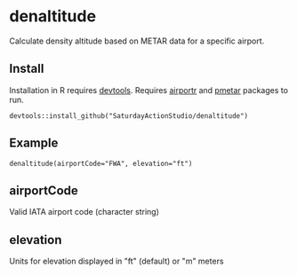 # denaltitude
Calculate density altitude based on METAR data for a specific airport.

## Install
Installation in R requires <a href="https://cran.r-project.org/package=devtools">devtools</a>. Requires <a href="https://cran.r-project.org/package=airportr">airportr</a> and <a href="https://cran.r-project.org/package=pmetar">pmetar</a> packages to run.
```
devtools::install_github("SaturdayActionStudio/denaltitude")
```

## Example
```
denaltitude(airportCode="FWA", elevation="ft")
```

## airportCode
Valid IATA airport code (character string)

## elevation
Units for elevation displayed in "ft" (default) or "m" meters
